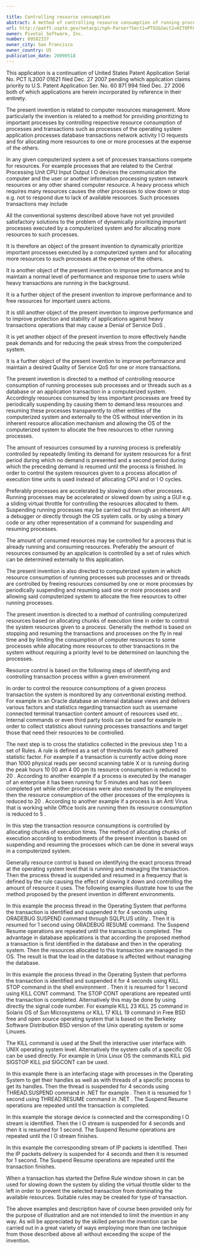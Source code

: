 ```yaml
---

title: Controlling resource consumption
abstract: A method of controlling resource consumption of running processes, sub processes and/or threads (such as a database or an application transaction) in a computerized system, in which resources consumed by less important processes are freed by periodically suspending (by causing them to demand less resources) and resuming these processes transparently to other entities of the computerized system and externally to the OS without intervention in its inherent resource allocation mechanism and allowing the OS of the computerized system to allocate the free resources to other running processes.
url: http://patft.uspto.gov/netacgi/nph-Parser?Sect1=PTO2&Sect2=HITOFF&p=1&u=%2Fnetahtml%2FPTO%2Fsearch-adv.htm&r=1&f=G&l=50&d=PALL&S1=09582337&OS=09582337&RS=09582337
owner: Pivotal Software, Inc.
number: 09582337
owner_city: San Francisco
owner_country: US
publication_date: 20090518
---
```

This application is a continuation of United States Patent Application Serial No. PCT IL2007 01621 filed Dec. 27 2007 pending which application claims priority to U.S. Patent Application Ser. No. 60 871 994 filed Dec. 27 2006 both of which applications are herein incorporated by reference in their entirety.

The present invention is related to computer resources management. More particularly the invention is related to a method for providing prioritizing to important processes by controlling respective resource consumption of processes and transactions such as processes of the operating system application processes database transactions network activity I O requests and for allocating more resources to one or more processes at the expense of the others.

In any given computerized system a set of processes transactions compete for resources. For example processes that are related to the Central Processing Unit CPU Input Output I O devices the communication the computer and the user or another information processing system network resources or any other shared computer resource. A heavy process which requires many resources causes the other processes to slow down or stop e.g. not to respond due to lack of available resources. Such processes transactions may include 

All the conventional systems described above have not yet provided satisfactory solutions to the problem of dynamically prioritizing important processes executed by a computerized system and for allocating more resources to such processes.

It is therefore an object of the present invention to dynamically prioritize important processes executed by a computerized system and for allocating more resources to such processes at the expense of the others.

It is another object of the present invention to improve performance and to maintain a normal level of performance and response time to users while heavy transactions are running in the background.

It is a further object of the present invention to improve performance and to free resources for important users actions.

It is still another object of the present invention to improve performance and to improve protection and stability of applications against heavy transactions operations that may cause a Denial of Service DoS .

It is yet another object of the present invention to more effectively handle peak demands and for reducing the peak stress from the computerized system.

It is a further object of the present invention to improve performance and maintain a desired Quality of Service QoS for one or more transactions.

The present invention is directed to a method of controlling resource consumption of running processes sub processes and or threads such as a database or an application transaction in a computerized system. Accordingly resources consumed by less important processes are freed by periodically suspending by causing them to demand less resources and resuming these processes transparently to other entities of the computerized system and externally to the OS without intervention in its inherent resource allocation mechanism and allowing the OS of the computerized system to allocate the free resources to other running processes.

The amount of resources consumed by a running process is preferably controlled by repeatedly limiting its demand for system resources for a first period during which no demand is presented and a second period during which the preceding demand is resumed until the process is finished. In order to control the system resources given to a process allocation of execution time units is used instead of allocating CPU and or I O cycles.

Preferably processes are accelerated by slowing down other processes. Running processes may be accelerated or slowed down by using a GUI e.g. a sliding virtual throttle for controlling the resources allocated to them. Suspending running processes may be carried out through an inherent API a debugger or directly through the OS system calls. or by using a binary code or any other representation of a command for suspending and resuming processes.

The amount of consumed resources may be controlled for a process that is already running and consuming resources. Preferably the amount of resources consumed by an application is controlled by a set of rules which can be determined externally to this application.

The present invention is also directed to computerized system in which resource consumption of running processes sub processes and or threads are controlled by freeing resources consumed by one or more processes by periodically suspending and resuming said one or more processes and allowing said computerized system to allocate the free resources to other running processes.

The present invention is directed to a method of controlling computerized resources based on allocating chunks of execution time in order to control the system resources given to a process. Generally the method is based on stopping and resuming the transactions and processes on the fly in real time and by limiting the consumption of computer resources to some processes while allocating more resources to other transactions in the system without requiring a priority level to be determined on launching the processes.

Resource control is based on the following steps of identifying and controlling transaction process within a given environment 

In order to control the resource consumptions of a given process transaction the system is monitored by any conventional existing method. For example in an Oracle database an internal database views and delivers various factors and statistics regarding transaction such as username connected terminal transaction content amount of resources used etc. . Internal commands or even third party tools can be used for example in order to collect statistics about running processes transactions and target those that need their resources to be controlled.

The next step is to cross the statistics collected in the previous step 1 to a set of Rules. A rule is defined as a set of thresholds for each gathered statistic factor. For example if a transaction is currently active doing more than 1000 physical reads per second scanning table X or is running during the peak hours 10 00 am 4 00 pm its resource consumption is reduced to 20 . According to another example if a process is executed by the manager of an enterprise it has been running for 5 minutes and has not been completed yet while other processes were also executed by the employees then the resource consumption of the other processes of the employees is reduced to 20 . According to another example if a process is an Anti Virus that is working while Office tools are running then its resource consumption is reduced to 5 .

In this step the transaction resource consumptions is controlled by allocating chunks of execution times. The method of allocating chunks of execution according to embodiments of the present invention is based on suspending and resuming the processes which can be done in several ways in a computerized system.

Generally resource control is based on identifying the exact process thread at the operating system level that is running and managing the transaction. Then the process thread is suspended and resumed in a frequency that is defined by the rule causing the effect of slowing it down and controlling the amount of resource it uses. The following examples illustrate how to use the method proposed by the present invention in different environments.

In this example the process thread in the Operating System that performs the transaction is identified and suspended it for 4 seconds using ORADEBUG SUSPEND command through SQLPLUS utility . Then it is resumed for 1 second using ORADEBUG RESUME command. The Suspend Resume operations are repeated until the transaction is completed. The advantage in database applications is that according the proposed method a transaction is first identified in the database and then in the operating system. Then the resources allocated to this transaction are managed in the OS. The result is that the load in the database is affected without managing the database.

In this example the process thread in the Operating System that performs the transaction is identified and suspended it for 4 seconds using KILL STOP command in the shell environment . Then it is resumed for 1 second using KILL CONT command. The STOP CONT operations are repeated until the transaction is completed. Alternatively this may be done by using directly the signal code number. For example KILL 23 KILL 25 command in Solaris OS of Sun Microsystems or KILL 17 KILL 19 command in Free BSD free and open source operating system that is based on the Berkeley Software Distribution BSD version of the Unix operating system or some Linuxes.

The KILL command is used at the Shell the interactive user interface with UNIX operating system level. Alternatively the system calls of a specific OS can be used directly. For example in Unix Linux OS the commands KILL pid SIGSTOP KILL pid SIGCONT can be used.

In this example there is an interfacing stage with processes in the Operating System to get their handles as well as with threads of a specific process to get its handles. Then the thread is suspended for 4 seconds using THREAD.SUSPEND command in .NET for example . Then it is resumed for 1 second using THREAD.RESUME command in .NET . The Suspend Resume operations are repeated until the transaction is completed.

In this example the storage device is connected and the corresponding I O stream is identified. Then the I O stream is suspended for 4 seconds and then it is resumed for 1 second. The Suspend Resume operations are repeated until the I O stream finishes.

In this example the corresponding stream of IP packets is identified. Then the IP packets delivery is suspended for 4 seconds and then it is resumed for 1 second. The Suspend Resume operations are repeated until the transaction finishes.

When a transaction has started the Define Rule window shown in can be used for slowing down the system by sliding the virtual throttle slider to the left in order to prevent the selected transaction from dominating the available resources. Suitable rules may be created for type of transaction.

The above examples and description have of course been provided only for the purpose of illustration and are not intended to limit the invention in any way. As will be appreciated by the skilled person the invention can be carried out in a great variety of ways employing more than one technique from those described above all without exceeding the scope of the invention.

